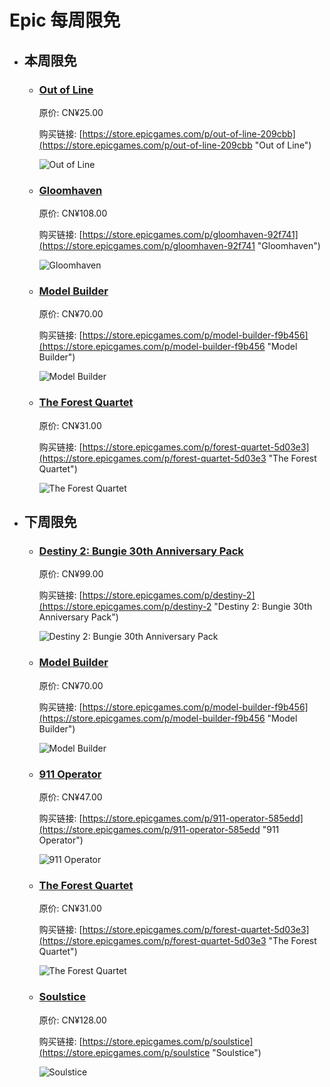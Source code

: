 # Epic 每周限免

- ## 本周限免


  - ### [Out of Line](https://store.epicgames.com/p/out-of-line-209cbb "Out of Line")

    原价: CN¥25.00

    购买链接: [https://store.epicgames.com/p/out-of-line-209cbb](https://store.epicgames.com/p/out-of-line-209cbb "Out of Line")

    ![Out of Line](https://cdn1.epicgames.com/spt/8b4ecd70-a418-480e-b59c-e7f94f05d449/out-of-line-offer-4a5df3c7.jpg)


  - ### [Gloomhaven](https://store.epicgames.com/p/gloomhaven-92f741 "Gloomhaven")

    原价: CN¥108.00

    购买链接: [https://store.epicgames.com/p/gloomhaven-92f741](https://store.epicgames.com/p/gloomhaven-92f741 "Gloomhaven")

    ![Gloomhaven](https://cdn1.epicgames.com/spt-assets/ef2777467a3c49059a076e42fd9b41f0/gloomhaven-offer-1j9mc.jpg)


  - ### [Model Builder](https://store.epicgames.com/p/model-builder-f9b456 "Model Builder")

    原价: CN¥70.00

    购买链接: [https://store.epicgames.com/p/model-builder-f9b456](https://store.epicgames.com/p/model-builder-f9b456 "Model Builder")

    ![Model Builder](https://cdn1.epicgames.com/spt-assets/7472ec268e344e77a85e95976c0ffc6d/model-builder-ymmta.png)


  - ### [The Forest Quartet](https://store.epicgames.com/p/forest-quartet-5d03e3 "The Forest Quartet")

    原价: CN¥31.00

    购买链接: [https://store.epicgames.com/p/forest-quartet-5d03e3](https://store.epicgames.com/p/forest-quartet-5d03e3 "The Forest Quartet")

    ![The Forest Quartet](https://cdn1.epicgames.com/spt-assets/5f711e24b6534e32981f910a38e20756/the-forest-quartet-ncqa1.jpg)


- ## 下周限免


  - ### [Destiny 2: Bungie 30th Anniversary Pack](https://store.epicgames.com/p/destiny-2 "Destiny 2: Bungie 30th Anniversary Pack")

    原价: CN¥99.00

    购买链接: [https://store.epicgames.com/p/destiny-2](https://store.epicgames.com/p/destiny-2 "Destiny 2: Bungie 30th Anniversary Pack")

    ![Destiny 2: Bungie 30th Anniversary Pack](https://cdn1.epicgames.com/offer/428115def4ca4deea9d69c99c5a5a99e/EGS_Destiny2Bungie30thAnniversaryPack_Bungie_AddOn_S1_2560x1440-40e931364bcfa578a0b3b9daed1774bf)


  - ### [Model Builder](https://store.epicgames.com/p/model-builder-f9b456 "Model Builder")

    原价: CN¥70.00

    购买链接: [https://store.epicgames.com/p/model-builder-f9b456](https://store.epicgames.com/p/model-builder-f9b456 "Model Builder")

    ![Model Builder](https://cdn1.epicgames.com/spt-assets/7472ec268e344e77a85e95976c0ffc6d/model-builder-ymmta.png)


  - ### [911 Operator](https://store.epicgames.com/p/911-operator-585edd "911 Operator")

    原价: CN¥47.00

    购买链接: [https://store.epicgames.com/p/911-operator-585edd](https://store.epicgames.com/p/911-operator-585edd "911 Operator")

    ![911 Operator](https://cdn1.epicgames.com/spt-assets/c06cc46c27954f55974e9e7a4f3b3849/911-operator-omkv7.jpg)


  - ### [The Forest Quartet](https://store.epicgames.com/p/forest-quartet-5d03e3 "The Forest Quartet")

    原价: CN¥31.00

    购买链接: [https://store.epicgames.com/p/forest-quartet-5d03e3](https://store.epicgames.com/p/forest-quartet-5d03e3 "The Forest Quartet")

    ![The Forest Quartet](https://cdn1.epicgames.com/spt-assets/5f711e24b6534e32981f910a38e20756/the-forest-quartet-ncqa1.jpg)


  - ### [Soulstice](https://store.epicgames.com/p/soulstice "Soulstice")

    原价: CN¥128.00

    购买链接: [https://store.epicgames.com/p/soulstice](https://store.epicgames.com/p/soulstice "Soulstice")

    ![Soulstice](https://cdn1.epicgames.com/offer/cb8afc06acb14f6a8cf3ab01f4b361ce/EGS_Soulstice_ReplyGameStudios_S1_2560x1440-dd33485a66a99704353c5ab09183612d)

